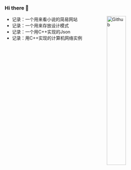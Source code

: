 ### Hi there 👋

<img width="35%" align="right" alt="Github" src="https://user-images.githubusercontent.com/48678280/88862734-4903af80-d201-11ea-968b-9c939d88a37c.gif" />

- 记录：一个用来看小说的简易网站
- 记录：一个用来存放设计模式
- 记录：一个用C++实现的Json
- 记录：用C++实现的计算机网络实例

